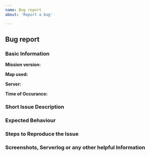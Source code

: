 ```yaml
---
name: Bug report
about: 'Report a bug'

---
```


## Bug report
<!-- Your issue may already be reported! -->
<!-- Please search issue tracker before submiting your report. -->
 
 <!-- Otherwise use the template below. This ensures that we have all needed information for a first investigation. -->
 <!-- Please understand that we close your report uncommented if you don't use the template so we would need to ask everything which is already asked in it. -->

### Basic Information
<!-- Include as many relevant details about the environment you experienced the bug in -->
**Mission version:**

**Map used:**

**Server:**

**Time of Occurance:**
<!-- It is important for us to know what time and date this happened, -->

### Short Issue Description
<!-- Insert a breif description of the problem here-->

### Expected Behaviour
<!-- If you're describing a bug, tell us what should happen -->


### Steps to Reproduce the Issue
<!-- Provide an unambiguous set of steps to reproduce this bug. -->
<!-- Include code to reproduce, if relevant -->


### Screenshots, Serverlog or any other helpful Information
<!-- submit screenshots or links to forum posts with information here -->
